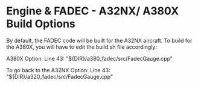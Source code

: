 # Engine & FADEC - A32NX/ A380X Build Options

By default, the FADEC code will be built for the A32NX aircraft. To build for the A380X, you will have to edit the build.sh file accordingly:

A380X Option:
Line 43:   "${DIR}/a380_fadec/src/FadecGauge.cpp"

To go back to the A32NX Option:
Line 43:   "${DIR}/a320_fadec/src/FadecGauge.cpp"
